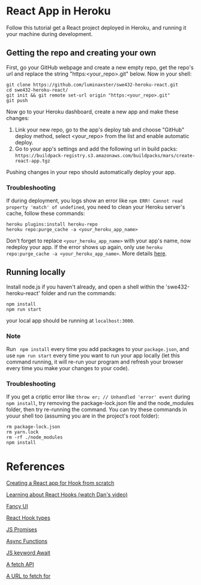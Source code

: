 # React App in Heroku
Follow this tutorial get a React project deployed in Heroku, and running it your machine during development.
## Getting the repo and creating your own
First, go your GitHub webpage and create a new empty repo, get the repo's url and replace the string "https:<your_repo>.git" below.
Now in your shell:
```
git clone https://github.com/luminaxster/swe432-heroku-react.git
cd swe432-heroku-react/
git init && git remote set-url origin "https:<your_repo>.git"
git push
```
Now go to your Heroku dashboard, create a new app and make these changes:
1. Link your new repo, go to the app's deploy tab and choose "GitHub" deploy method,
select <your_repo> from the list and enable automatic deploy.
2. Go to your app's settings and add the following url in build packs:
``` https://buildpack-registry.s3.amazonaws.com/buildpacks/mars/create-react-app.tgz ```

Pushing changes in your repo should automatically deploy your app.
### Troubleshooting
If during deployment, you logs show an error like   ```npm ERR! Cannot read property 'match' of undefined```, you need to clean your Heroku server's cache, follow these commands:
```
heroku plugins:install heroku-repo
heroku repo:purge_cache -a <your_heroku_app_name>
```
Don't forget to replace ```<your_heroku_app_name>``` with your app's name, now redeploy your app.
If the error shows up again, only use ```heroku repo:purge_cache -a <your_heroku_app_name>```.
More details [here](https://help.heroku.com/18PI5RSY/how-do-i-clear-the-build-cache).

## Running locally
Install node.js if you haven't already, and open a shell within the 'swe432-heroku-react' folder and run the commands:
```
npm install
npm run start
```
your local app should be running at ``` localhost:3000 ```.

### Note
Run ``` npm install``` every time you add packages to your ```package.json```, and use ```npm run start``` every time you want to run your app locally (let this command running, it will re-run your program and refresh your browser every time you make your changes to your code).

### Troubleshooting
If you get a criptic error like ```throw er; // Unhandled 'error' event``` during ```npm install```, try removing the package-lock.json file and the node_modules folder, then try re-running the command. You can try these commands in youur shell too (assuming you are in the project's root folder):

```
rm package-lock.json
rm yarn.lock
rm -rf ./node_modules
npm install
```

# References
[Creating a React app for Hook from scratch](https://github.com/mars/create-react-app-buildpack)

[Learning about React Hooks (watch Dan's video)](https://reactjs.org/docs/hooks-intro.html)

[Fancy UI](https://material-ui.com/)

[React Hook types](https://reactjs.org/docs/hooks-overview.html)

[JS Promises](https://developer.mozilla.org/en-US/docs/Web/JavaScript/Reference/Global_Objects/Promise)

[Async Functions](https://developer.mozilla.org/en-US/docs/Web/JavaScript/Reference/Statements/async_function)

[JS keyword Await](https://developer.mozilla.org/en-US/docs/Web/JavaScript/Reference/Operators/await)

[A fetch API](https://developer.mozilla.org/en-US/docs/Web/API/Fetch_API)

[A URL to fetch for](https://randomuser.me/)

